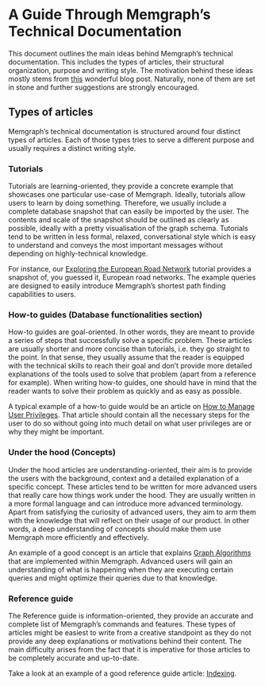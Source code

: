 # A Guide Through Memgraph’s Technical Documentation

This document outlines the main ideas behind Memgraph’s technical documentation.
This includes the types of articles, their structural organization, purpose and
writing style. The motivation behind these ideas mostly stems from
[this](https://www.divio.com/blog/documentation/) wonderful blog post.
Naturally, none of them are set in stone and further suggestions are strongly
encouraged.

## Types of articles
Memgraph’s technical documentation is structured around four distinct types of
articles. Each of those types tries to serve a different purpose and usually
requires a distinct writing style.

### Tutorials
Tutorials are learning-oriented, they provide a concrete example that showcases
one particular use-case of Memgraph. Ideally, tutorials allow users to learn by
doing something. Therefore, we usually include a complete database snapshot that
can easily be imported by the user. The contents and scale of the snapshot
should be outlined as clearly as possible, ideally with a pretty visualisation
of the graph schema. Tutorials tend to be written in less formal, relaxed,
conversational style which is easy to understand and conveys the most important
messages without depending on highly-technical knowledge.

For instance, our [Exploring the European Road
Network](docs/tutorials/analyzing-ted-talks.md) tutorial provides a snapshot of,
you guessed it, European road networks.  The example queries are designed to
easily introduce Memgraph’s shortest path finding capabilities to users.

### How-to guides (Database functionalities section)
How-to guides are goal-oriented. In other words, they are meant to provide a
series of steps that successfully solve a specific problem. These articles are
usually shorter and more concise than tutorials, i.e. they go straight to the
point. In that sense, they usually assume that the reader is equipped with the
technical skills to reach their goal and don’t provide more detailed
explanations of the tools used to solve that problem (apart from a reference for
example). When writing how-to guides, one should have in mind that the reader
wants to solve their problem as quickly and as easy as possible.

A typical example of a how-to guide would be an article on [How to Manage User
Privileges](docs/database-functionalities/manage-user-privileges.md). That
article should contain all the necessary steps for the user to do so without
going into much detail on what user privileges are or why they might be
important.

### Under the hood (Concepts)
Under the hood articles are understanding-oriented, their aim is to provide the
users with the background, context and a detailed explanation of a specific
concept. These articles tend to be written for more advanced users that really
care how things work under the hood. They are usually written in a more formal
language and can introduce more advanced terminology. Apart from satisfying the
curiosity of advanced users, they aim to arm them with the knowledge that will
reflect on their usage of our product. In other words, a deep understanding of
concepts should make them use Memgraph more efficiently and effectively.

An example of a good concept is an article that explains [Graph
Algorithms](docs/reference-guide/graph-algorithms.md) that are implemented within
Memgraph. Advanced users will gain an understanding of what is happening when
they are executing certain queries and might optimize their queries due to that
knowledge.

### Reference guide
The Reference guide is information-oriented, they provide an accurate and
complete list of Memgraph’s commands and features. These types of articles might
be easiest to write from a creative standpoint as they do not provide any deep
explanations or motivations behind their content. The main difficulty arises
from the fact that it is imperative for those articles to be completely accurate
and up-to-date.

Take a look at an example of a good reference guide article:
[Indexing](docs/reference-guide/indexing.md).